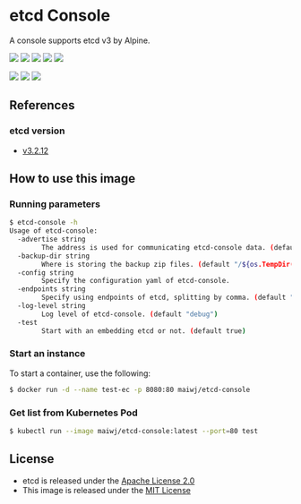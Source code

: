 # etcd Console

A console supports etcd v3 by Alpine.

[![](https://img.shields.io/badge/Github-thxcode/etcd--console-orange.svg)](https://github.com/thxcode/etcd-console)&nbsp;[![](https://img.shields.io/badge/Docker_Hub-maiwj/etcd--console-orange.svg)](https://hub.docker.com/r/maiwj/etcd-console)&nbsp;[![](https://img.shields.io/docker/build/maiwj/etcd-console.svg)](https://hub.docker.com/r/maiwj/etcd-console)&nbsp;[![](https://img.shields.io/docker/pulls/maiwj/etcd-console.svg)](https://store.docker.com/community/images/maiwj/etcd-console)&nbsp;[![](https://img.shields.io/github/license/thxcode/etcd-console.svg)](https://github.com/thxcode/etcd-console)

[![](https://images.microbadger.com/badges/image/maiwj/etcd-console.svg)](https://microbadger.com/images/maiwj/etcd-console)&nbsp;[![](https://images.microbadger.com/badges/version/maiwj/etcd-console.svg)](http://microbadger.com/images/maiwj/etcd-console)&nbsp;[![](https://images.microbadger.com/badges/commit/maiwj/etcd-console.svg)](http://microbadger.com/images/maiwj/etcd-console.svg)

## References

### etcd version

- [v3.2.12](Gopkg.toml)

## How to use this image

### Running parameters

```bash
$ etcd-console -h
Usage of etcd-console:
  -advertise string
        The address is used for communicating etcd-console data. (default "0.0.0.0:8080")
  -backup-dir string
        Where is storing the backup zip files. (default "/${os.TempDir()}/etcd_console.backup")
  -config string
        Specify the configuration yaml of etcd-console.
  -endpoints string
        Specify using endpoints of etcd, splitting by comma. (default "http://127.0.0.1:2379")
  -log-level string
        Log level of etcd-console. (default "debug")
  -test
        Start with an embedding etcd or not. (default true)

```

### Start an instance

To start a container, use the following:

``` bash
$ docker run -d --name test-ec -p 8080:80 maiwj/etcd-console

```

### Get list from Kubernetes Pod

``` bash
$ kubectl run --image maiwj/etcd-console:latest --port=80 test

```

## License

- etcd is released under the [Apache License 2.0](https://github.com/coreos/etcd/blob/master/LICENSE)
- This image is released under the [MIT License](LICENSE)
